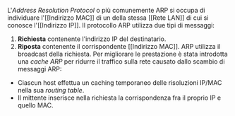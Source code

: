 L'_Address Resolution Protocol_ o più comunemente ARP si occupa di individuare l'[[Indirizzo MAC]] di un della stessa [[Rete LAN]] di cui si conosce l'[[Indirizzo IP]].
Il protocollo ARP utilizza due tipi di messaggi:
1. __Richiesta__ contenente l'indirizzo IP del destinatario.
2. __Riposta__ contenente il corrispondente [[Indirizzo MAC]].
ARP utilizza il broadcast della richiesta.
Per migliorare le prestazione è stata introdotta una _cache ARP_ per ridurre il traffico sulla rete causato dallo scambio di messaggi ARP:
- Ciascun host effettua un caching temporaneo delle risoluzioni IP/MAC nella sua _routing table_.
- Il mittente inserisce nella richiesta la corrispondenza fra il proprio IP e quello MAC.